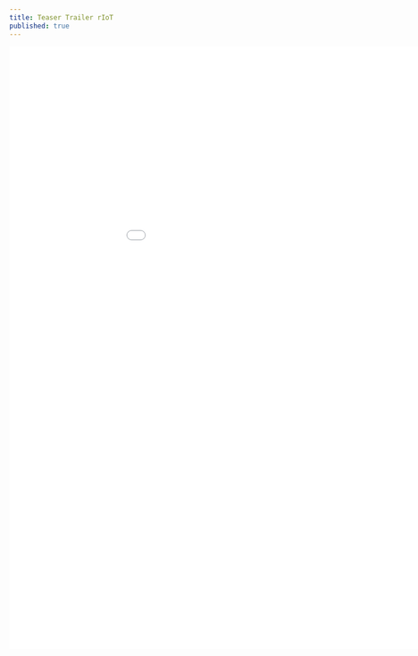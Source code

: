 ```yaml
---
title: Teaser Trailer rIoT
published: true
---
```


<iframe width="1020" height="1080" src="[https://youtu.be/wSh4EdG_9MA](https://youtu.be/wSh4EdG_9MA)" frameborder="0" allowfullscreen></iframe>
